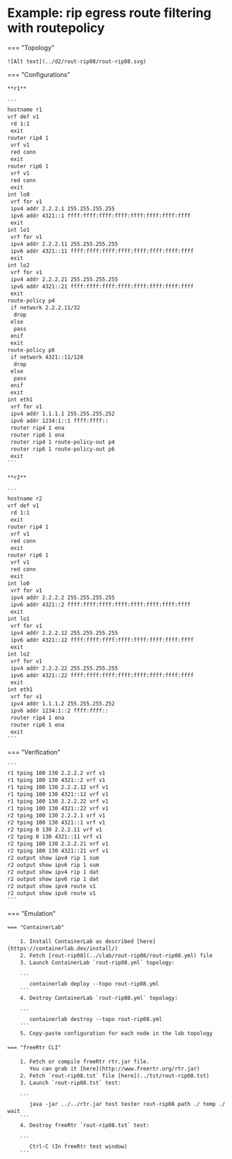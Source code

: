 # Example: rip egress route filtering with routepolicy

=== "Topology"

    ![Alt text](../d2/rout-rip08/rout-rip08.svg)

=== "Configurations"

    **r1**

    ```
    hostname r1
    vrf def v1
     rd 1:1
     exit
    router rip4 1
     vrf v1
     red conn
     exit
    router rip6 1
     vrf v1
     red conn
     exit
    int lo0
     vrf for v1
     ipv4 addr 2.2.2.1 255.255.255.255
     ipv6 addr 4321::1 ffff:ffff:ffff:ffff:ffff:ffff:ffff:ffff
     exit
    int lo1
     vrf for v1
     ipv4 addr 2.2.2.11 255.255.255.255
     ipv6 addr 4321::11 ffff:ffff:ffff:ffff:ffff:ffff:ffff:ffff
     exit
    int lo2
     vrf for v1
     ipv4 addr 2.2.2.21 255.255.255.255
     ipv6 addr 4321::21 ffff:ffff:ffff:ffff:ffff:ffff:ffff:ffff
     exit
    route-policy p4
     if network 2.2.2.11/32
      drop
     else
      pass
     enif
     exit
    route-policy p6
     if network 4321::11/128
      drop
     else
      pass
     enif
     exit
    int eth1
     vrf for v1
     ipv4 addr 1.1.1.1 255.255.255.252
     ipv6 addr 1234:1::1 ffff:ffff::
     router rip4 1 ena
     router rip6 1 ena
     router rip4 1 route-policy-out p4
     router rip6 1 route-policy-out p6
     exit
    ```

    **r2**

    ```
    hostname r2
    vrf def v1
     rd 1:1
     exit
    router rip4 1
     vrf v1
     red conn
     exit
    router rip6 1
     vrf v1
     red conn
     exit
    int lo0
     vrf for v1
     ipv4 addr 2.2.2.2 255.255.255.255
     ipv6 addr 4321::2 ffff:ffff:ffff:ffff:ffff:ffff:ffff:ffff
     exit
    int lo1
     vrf for v1
     ipv4 addr 2.2.2.12 255.255.255.255
     ipv6 addr 4321::12 ffff:ffff:ffff:ffff:ffff:ffff:ffff:ffff
     exit
    int lo2
     vrf for v1
     ipv4 addr 2.2.2.22 255.255.255.255
     ipv6 addr 4321::22 ffff:ffff:ffff:ffff:ffff:ffff:ffff:ffff
     exit
    int eth1
     vrf for v1
     ipv4 addr 1.1.1.2 255.255.255.252
     ipv6 addr 1234:1::2 ffff:ffff::
     router rip4 1 ena
     router rip6 1 ena
     exit
    ```

=== "Verification"

    ```
    r1 tping 100 130 2.2.2.2 vrf v1
    r1 tping 100 130 4321::2 vrf v1
    r1 tping 100 130 2.2.2.12 vrf v1
    r1 tping 100 130 4321::12 vrf v1
    r1 tping 100 130 2.2.2.22 vrf v1
    r1 tping 100 130 4321::22 vrf v1
    r2 tping 100 130 2.2.2.1 vrf v1
    r2 tping 100 130 4321::1 vrf v1
    r2 tping 0 130 2.2.2.11 vrf v1
    r2 tping 0 130 4321::11 vrf v1
    r2 tping 100 130 2.2.2.21 vrf v1
    r2 tping 100 130 4321::21 vrf v1
    r2 output show ipv4 rip 1 sum
    r2 output show ipv6 rip 1 sum
    r2 output show ipv4 rip 1 dat
    r2 output show ipv6 rip 1 dat
    r2 output show ipv4 route v1
    r2 output show ipv6 route v1
    ```

=== "Emulation"

    === "ContainerLab"

        1. Install ContainerLab as described [here](https://containerlab.dev/install/)  
        2. Fetch [rout-rip08](../clab/rout-rip08/rout-rip08.yml) file  
        3. Launch ContainerLab `rout-rip08.yml` topology:  

        ```
           containerlab deploy --topo rout-rip08.yml  
        ```
        4. Destroy ContainerLab `rout-rip08.yml` topology:  

        ```
           containerlab destroy --topo rout-rip08.yml  
        ```
        5. Copy-paste configuration for each node in the lab topology

    === "freeRtr CLI"

        1. Fetch or compile freeRtr rtr.jar file.  
           You can grab it [here](http://www.freertr.org/rtr.jar)  
        2. Fetch `rout-rip08.tst` file [here](../tst/rout-rip08.tst)  
        3. Launch `rout-rip08.tst` test:  

        ```
           java -jar ../../rtr.jar test tester rout-rip08 path ./ temp ./ wait
        ```
        4. Destroy freeRtr `rout-rip08.tst` test:  

        ```
           Ctrl-C (In freeRtr test window)
        ```


